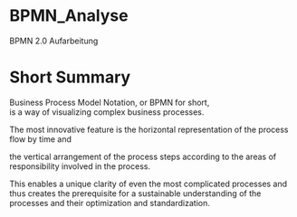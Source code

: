 # BPMN_Analyse
BPMN 2.0 Aufarbeitung

# Short Summary

Business Process Model Notation, or BPMN for short,  
is a way of visualizing complex business processes.


The most innovative feature is the horizontal representation of the process flow by time and

the vertical arrangement of the process steps according to the areas of responsibility involved in the process.

This enables a unique clarity of even the most complicated processes and thus creates the prerequisite for a sustainable understanding of the processes and their optimization and standardization.


